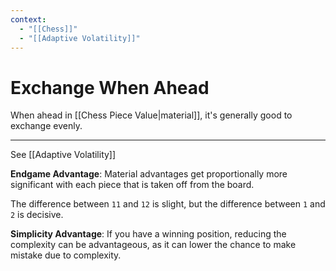 ```yaml
---
context:
  - "[[Chess]]"
  - "[[Adaptive Volatility]]"
---
```


# Exchange When Ahead

When ahead in [[Chess Piece Value|material]], it's generally good to exchange evenly.

---

See [[Adaptive Volatility]]

**Endgame Advantage**: Material advantages get proportionally more significant with each piece that is taken off from the board.

The difference between `11` and `12` is slight, but the difference between `1` and `2` is decisive.

**Simplicity Advantage**: If you have a winning position, reducing the complexity can be advantageous, as it can lower the chance to make mistake due to complexity.
